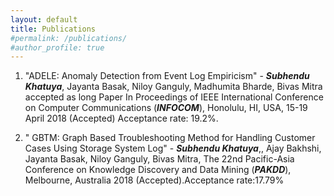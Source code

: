 ```yaml
---
layout: default
title: Publications
#permalink: /publications/
#author_profile: true
---
```


1. \"ADELE: Anomaly Detection from Event Log Empiricism\" - _**Subhendu Khatuya**_,  Jayanta Basak, Niloy Ganguly, Madhumita Bharde, Bivas Mitra accepted as long Paper In Proceedings of IEEE International Conference on Computer Communications (_**INFOCOM**_), Honolulu, HI, USA, 15-19 April 2018 (Accepted) Acceptance rate: 19.2%.

2. \" GBTM: Graph Based Troubleshooting Method for Handling Customer Cases Using Storage System Log\" - _**Subhendu Khatuya**_,, Ajay Bakhshi, Jayanta Basak, Niloy Ganguly, Bivas Mitra, The 22nd Pacific-Asia Conference on Knowledge Discovery and Data Mining (_**PAKDD**_), Melbourne, Australia 2018 (Accepted).Acceptance rate:17.79%

